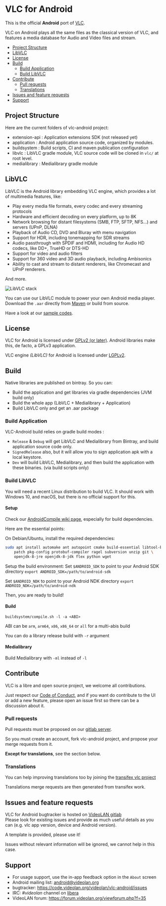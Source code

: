 # VLC for Android

This is the official **Android** port of [VLC](https://videolan.org/vlc/).

VLC on Android plays all the same files as the classical version of VLC, and features a media database
for Audio and Video files and stream.

- [Project Structure](#project-structure)
- [LibVLC](#libvlc)
- [License](#license)
- [Build](#build)
  - [Build Application](#build-application)
  - [Build LibVLC](#build-libvlc)
- [Contribute](#contribute)
  - [Pull requests](#pull-requests)
  - [Translations](#translations)
- [Issues and feature requests](#issues-and-feature-requests)
- [Support](#support)

## Project Structure

Here are the current folders of vlc-android project:

- extension-api : Application extensions SDK (not released yet)
- application : Android application source code, organized by modules.
- buildsystem : Build scripts, CI and maven publication configuration
- libvlc : LibVLC gradle module, VLC source code will be cloned in `vlc/` at root level.
- medialibrary : Medialibrary gradle module

## LibVLC

LibVLC is the Android library embedding VLC engine, which provides a lot of multimedia features, like:

- Play every media file formats, every codec and every streaming protocols
- Hardware and efficient decoding on every platform, up to 8K
- Network browsing for distant filesystems (SMB, FTP, SFTP, NFS...) and servers (UPnP, DLNA)
- Playback of Audio CD, DVD and Bluray with menu navigation
- Support for HDR, including tonemapping for SDR streams
- Audio passthrough with SPDIF and HDMI, including for Audio HD codecs, like DD+, TrueHD or DTS-HD
- Support for video and audio filters
- Support for 360 video and 3D audio playback, including Ambisonics
- Ability to cast and stream to distant renderers, like Chromecast and UPnP renderers.

And more.

![LibVLC stack](https://images.videolan.org/images/libvlc_stack.png)

You can use our LibVLC module to power your own Android media player.
Download the `.aar` directly from [Maven](https://search.maven.org/artifact/org.videolan.android/libvlc-all) or build from source.

Have a look at our [sample codes](https://code.videolan.org/videolan/libvlc-android-samples).

## License

VLC for Android is licensed under [GPLv2 (or later)](COPYING). Android libraries make this, de facto, a GPLv3 application.

VLC engine *(LibVLC)* for Android is licensed under [LGPLv2](libvlc/COPYING.LIB).

## Build

Native libraries are published on bintray. So you can:

- Build the application and get libraries via gradle dependencies (JVM build only)
- Build the whole app (LibVLC + Medialibrary + Application)
- Build LibVLC only and get an .aar package

### Build Application

VLC-Android build relies on gradle build modes :

- `Release` & `Debug` will get LibVLC and Medialibrary from Bintray, and build application source code only.
- `SignedRelease` also, but it will allow you to sign application apk with a local keystore.
- `Dev` will build LibVLC, Medialibrary, and then build the application with these binaries. (via build scripts only)

### Build LibVLC

You will need a recent Linux distribution to build VLC.
It should work with Windows 10, and macOS, but there is no official support for this.

#### Setup

Check our [AndroidCompile wiki page](https://wiki.videolan.org/AndroidCompile/), especially for build dependencies.

Here are the essential points:

On Debian/Ubuntu, install the required dependencies:
```bash
sudo apt install automake ant autopoint cmake build-essential libtool-bin \
    patch pkg-config protobuf-compiler ragel subversion unzip git \
    openjdk-8-jre openjdk-8-jdk flex python wget
```

Setup the build environment:
Set `$ANDROID_SDK` to point to your Android SDK directory
`export ANDROID_SDK=/path/to/android-sdk`

Set `$ANDROID_NDK` to point to your Android NDK directory
`export ANDROID_NDK=/path/to/android-ndk`

Then, you are ready to build!

#### Build

`buildsystem/compile.sh -l -a <ABI>`

ABI can be `arm`, `arm64`, `x86`, `x86_64` or `all` for a multi-abis build

You can do a library release build with `-r` argument

#### Medialibrary

Build Medialibrary with `-ml` instead of `-l`

## Contribute

VLC is a libre and open source project, we welcome all contributions.

Just respect our [Code of Conduct](https://wiki.videolan.org/CoC/), and if you want do contribute to the UI or add a new feature, please open an issue first so there can be a discussion about it.


### Pull requests

Pull requests must be proposed on our [gitlab server](https://code.videolan.org/videolan/vlc-android/).

So you must create an account, fork vlc-android project, and propose your merge requests from it.

**Except for translations**, see the section below.

### Translations

You can help improving translations too by joining the [transifex vlc project](https://www.transifex.com/yaron/vlc-trans/dashboard/)

Translations merge requests are then generated from transifex work.

## Issues and feature requests

VLC for Android bugtracker is hosted on [VideoLAN gitlab](https://code.videolan.org/videolan/vlc-android/issues)  
Please look for existing issues and provide as much useful details as you can (e.g. vlc app version, device and Android version).

A template is provided, please use it!

Issues without relevant information will be ignored, we cannot help in this case.

## Support

- For usage support, use the in-app feedback option in the `About` screen
- Android mailing list: android@videolan.org
- bugtracker: https://code.videolan.org/videolan/vlc-android/issues
- IRC: *#videolan* channel on [libera](https://libera.chat/)
- VideoLAN forum: https://forum.videolan.org/viewforum.php?f=35
